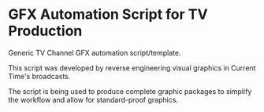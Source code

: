 # GFX Automation Script for TV Production
Generic TV Channel GFX automation script/template.

This script was developed by reverse engineering visual graphics in Current Time's broadcasts.

The script is being used to produce complete graphic packages to simplify the workflow and allow for standard-proof graphics.
